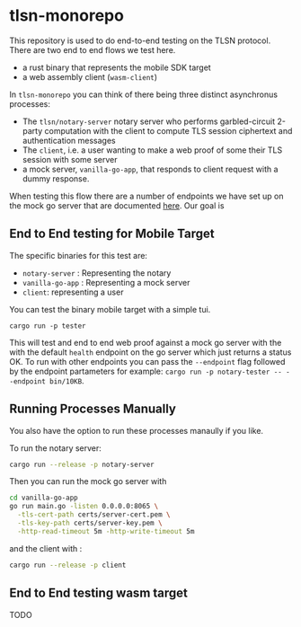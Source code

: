 # tlsn-monorepo
This repository is used to do end-to-end testing on the TLSN protocol.
There are two end to end flows we test here. 
- a rust binary that represents the mobile SDK target
- a web assembly client (`wasm-client`) 

In `tlsn-monorepo` you can think of there being three distinct asynchronus processes:
- The `tlsn/notary-server` notary server who performs garbled-circuit 2-party computation with the client to compute TLS session ciphertext and authentication messages
- The `client`, i.e. a user wanting to make a web proof of some their TLS session with some server
- a mock server, `vanilla-go-app`, that responds to client request with a dummy response.

When testing this flow there are a number of endpoints we have set up on the mock go server that are documented [here](/vanilla-go-app/README.md). Our goal is 

## End to End testing for Mobile Target
The specific binaries for this test are:
- `notary-server` : Representing the notary
- `vanilla-go-app` : Representing a mock server
- `client`: representing a user

You can test the binary mobile target with a simple tui.
```
cargo run -p tester
```
This will test and end to end web proof against a mock go server with the with the default `health` endpoint on the go server which just returns a status OK.
To 
run with other endpoints you can pass the `--endpoint` flag  followed by the endpoint partameters for example: `cargo run -p notary-tester -- --endpoint bin/10KB`. 

## Running Processes Manually
You also have the option to run these processes manaully if you like.

To run the notary server:
```sh
cargo run --release -p notary-server
```

Then you can run the mock go server with
```sh
cd vanilla-go-app
go run main.go -listen 0.0.0.0:8065 \
  -tls-cert-path certs/server-cert.pem \
  -tls-key-path certs/server-key.pem \
  -http-read-timeout 5m -http-write-timeout 5m
```

and the client with :

```sh
cargo run --release -p client 
```

## End to End testing wasm target
TODO